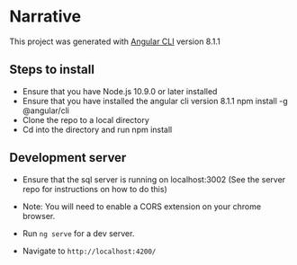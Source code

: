 # Narrative

This project was generated with [Angular CLI](https://github.com/angular/angular-cli) version 8.1.1

## Steps to install

- Ensure that you have Node.js 10.9.0 or later installed
- Ensure that you have installed the angular cli version 8.1.1 
   npm install -g @angular/cli
- Clone the repo to a local directory
- Cd into the directory and run npm install

## Development server

- Ensure that the sql server is running on localhost:3002 (See the server repo for instructions on how to do this)

- Note: You will need to enable a CORS extension on your chrome browser.
- Run `ng serve` for a dev server. 
- Navigate to `http://localhost:4200/`

